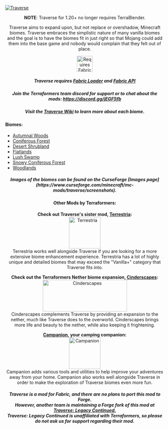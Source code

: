 [![Traverse](https://i.imgur.com/ezG6I1H.png)](https://www.curseforge.com/minecraft/mc-mods/traverse)

<p align="center">
<b>NOTE</b>: Traverse for 1.20+ no longer requires TerraBlender.
</p>

<p align="center">
Traverse aims to expand upon, but not replace or overshadow, Minecraft biomes. Traverse embraces the simplistic nature of many vanilla biomes and the goal is to have the biomes fit in just right so that Mojang could add them into the base game and nobody would complain that they felt out of place.
</p>
<p align="center">
	<a href="https://modrinth.com/mod/fabric-api"><img title="Requires Fabric API" height="50" src="https://i.imgur.com/Ol1Tcf8.png"></a>
</p>

<h5 align="center">
Traverse requires <a href="https://fabricmc.net/use/">Fabric Loader</a> and <a href="https://modrinth.com/mod/fabric-api">Fabric API</a>
</h5>

<h5 align="center">
Join the Terraformers team discord for support or to chat about the mods: <a href="https://discord.gg/jEGF5fb">https://discord.gg/jEGF5fb</a>
</h5>

<h5 align="center">
Visit the <a href="https://github.com/TerraformersMC/Traverse/wiki">Traverse Wiki</a> to learn more about each biome.
</h5>

<h4>
Biomes:
</h4>

* [Autumnal Woods](https://github.com/TerraformersMC/Traverse/wiki/Autumnal-Woods)
* [Coniferous Forest](https://github.com/TerraformersMC/Traverse/wiki/Coniferous-Forest)
* [Desert Shrubland](https://github.com/TerraformersMC/Traverse/wiki/Desert-Shrubland)
* [Flatlands](https://github.com/TerraformersMC/Traverse/wiki/Flatlands)
* [Lush Swamp](https://github.com/TerraformersMC/Traverse/wiki/Lush-Swamp)
* [Snowy Coniferous Forest](https://github.com/TerraformersMC/Traverse/wiki/Snowy-Coniferous-Forest)
* [Woodlands](https://github.com/TerraformersMC/Traverse/wiki/Woodlands)

<h5 align="center">
Images of the biomes can be found on the CurseForge [Images page](https://www.curseforge.com/minecraft/mc-mods/traverse/screenshots).
</h5>

<h4 align="center">
Other Mods by Terraformers:
</h4>

<p align="center">
	<strong>Check out Traverse's sister mod, <a href="https://modrinth.com/mod/terrestria">Terrestria</a>:</strong><br />
	<a href="https://modrinth.com/mod/terrestria"><img title="Terrestria" height="100" src="https://i.imgur.com/mAviXA0.png"></a><br />
	Terrestria works well alongside Traverse if you are looking for a more extensive biome enhancement experience. Terrestria has a lot of highly unique and detailed biomes that may exceed the "Vanilla+" category that Traverse fits into.
</p>

<p align="center">
    <strong>Check out the Terraformers Nether biome expansion, <a href="https://modrinth.com/mod/cinderscapes">Cinderscapes</a>:</strong><br />
    <a href="https://modrinth.com/mod/cinderscapes"><img title="Cinderscapes" width="267" height="100" src="banners/Cinderscapes-preview-1.0.0.png" /></a><br />
    Cinderscapes complements Traverse by providing an expansion to the nether, much like Traverse does to the overworld. Cinderscapes brings more life and beauty to the nether, while also keeping it frightening.
</p>

<p align="center">
	<strong><a href="https://modrinth.com/mod/campanion">Campanion</a>, your camping companion:</strong><br />
	<a href="https://modrinth.com/mod/campanion"><img title="Campanion" height="100" src="https://i.imgur.com/fmnMIrK.png"></a><br />
	Campanion adds various tools and utilities to help improve your adventures away from your home. Campanion also works well alongside Traverse in order to make the exploration of Traverse biomes even more fun.
</p>

<h5 align="center">
	Traverse is a mod for Fabric, and there are no plans to port this mod to Forge.<br />
	However, another team is maintaining a Forge fork of this mod at <a href="https://www.curseforge.com/minecraft/mc-mods/traverse-legacy-continued">Traverse: Legacy Continued.</a><br />
	Traverse: Legacy Continued is unaffiliated with Terraformers, so please do not ask us for support regarding their mod.
</h5>
